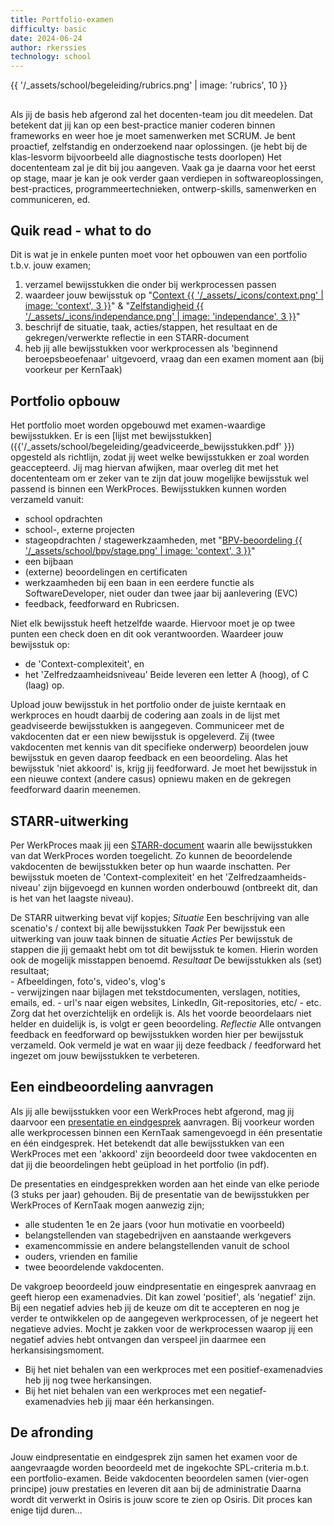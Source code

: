 ```yaml
---
title: Portfolio-examen
difficulty: basic
date: 2024-06-24
author: rkerssies
technology: school
---
```


{{ '/_assets/school/begeleiding/rubrics.png'  | image: 'rubrics', 10 }}

## 
Als jij de basis heb afgerond zal het docenten-team jou dit meedelen. Dat betekent dat jij kan op een best-practice manier coderen
binnen frameworks en weer hoe je moet samenwerken met SCRUM. Je bent proactief, zelfstandig en onderzoekend naar oplossingen.
(je hebt bij de klas-lesvorm bijvoorbeeld alle diagnostische tests doorlopen)
Het docententeam zal je dit bij jou aangeven. Vaak ga je daarna voor het eerst op stage, maar je kan je ook verder gaan verdiepen 
in softwareoplossingen, best-practices, programmeertechnieken, ontwerp-skills, samenwerken en communiceren, ed.


## Quik read - what to do
Dit is wat je in enkele punten moet voor het opbouwen van een portfolio t.b.v. jouw examen;
1. verzamel bewijsstukken die onder bij werkprocessen passen
2. waardeer jouw bewijsstuk op "[Context {{ '/_assets/_icons/context.png' | image: 'context', 3 }}]({{'/_assets/school/EvidenceScoorTool/vlaidateEvidenceContext.html'}})" 
& "[Zelfstandigheid {{ '/_assets/_icons/independance.png' | image: 'independance', 3 }}]({{'/_assets/school/EvidenceScoorTool/vlaidateEvidenceIndependance.html'}})" 
3. beschrijf de situatie, taak, acties/stappen, het resultaat en de gekregen/verwerkte reflectie in een STARR-document
4. heb jij alle bewijsstukken voor werkprocessen als 'beginnend beroepsbeoefenaar' uitgevoerd, 
vraag dan een examen moment aan (bij voorkeur per KernTaak)


## Portfolio opbouw
Het portfolio moet worden opgebouwd met examen-waardige bewijsstukken. Er is een [lijst met bewijsstukken]({{'/_assets/school/begeleiding/geadviceerde_bewijsstukken.pdf' }})
opgesteld als richtlijn, zodat jij weet welke bewijsstukken er zoal worden geaccepteerd. Jij mag hiervan afwijken, maar overleg dit met het docententeam om 
er zeker van te zijn dat jouw mogelijke bewijsstuk wel passend is binnen een WerkProces. Bewijsstukken kunnen worden verzameld vanuit:
- school opdrachten
- school-, externe projecten
- stageopdrachten / stagewerkzaamheden, met "[BPV-beoordeling {{ '/_assets/school/bpv/stage.png' | image: 'context', 3 }}]({{'/_assets/school/bpv/SDbeoordelingsset_BPV_v2024-2025.pdf'}})" 
- een bijbaan
-  (externe) beoordelingen en certificaten
- werkzaamheden bij een baan in een eerdere functie als SoftwareDeveloper, niet ouder dan twee jaar bij aanlevering (EVC)
- feedback, feedforward en Rubricsen.

Niet elk bewijsstuk heeft hetzelfde waarde. Hiervoor moet je op twee punten een check doen en dit ook verantwoorden.
Waardeer jouw bewijsstuk op:
  - de 'Context-complexiteit', en
  - het 'Zelfredzaamheidsniveau'
Beide leveren een letter A (hoog), of C (laag) op.

Upload jouw bewijsstuk in het portfolio onder de juiste kerntaak en werkproces en houdt daarbij de codering aan zoals in de 
lijst met geadviseerde bewijsstukken is aangegeven. Communiceer met de vakdocenten dat er een niew bewijsstuk is opgeleverd.
Zij (twee vakdocenten met kennis van dit specifieke onderwerp) beoordelen jouw bewijsstuk en geven daarop feedback en een beoordeling.
Alas het bewijsstuk 'niet akkoord' is, krijg jij feedforward. Je moet het bewijsstuk in een nieuwe context (andere casus) opniewu maken 
en de gekregen feedforward daarin meenemen.

## STARR-uitwerking
Per WerkProces maak jij een [STARR-document]({{'/_assets/school/begeleiding/STARR_voorbeeld.pdf'}}) waarin alle bewijsstukken van dat WerkProces worden toegelicht.
Zo kunnen de beoordelende vakdocenten de bewijsstukken beter op hun waarde inschatten. Per bewijsstuk moeten 
de 'Context-complexiteit' en het 'Zelfredzaamheids-niveau' zijn bijgevoegd en kunnen worden onderbouwd (ontbreekt dit, dan is het van het laagste niveau).

De STARR uitwerking bevat vijf kopjes;
*Situatie*
  Een beschrijving van alle scenatio's / context bij alle bewijsstukken
*Taak*
  Per bewijsstuk een uitwerking van jouw taak binnen de situatie
*Acties*
  Per bewijsstuk de stappen die jij gemaakt hebt om tot dit bewijsstuk te komen.
  Hierin worden ook de mogelijk misstappen benoemd.
*Resultaat*
  De bewijsstukken als (set) resultaat;  
    - Afbeeldingen, foto's, video's, vlog's  
    - verwijzingen naar bijlagen met tekstdocumenten, verslagen, notities, emails, ed.
    - url's naar eigen websites, LinkedIn, Git-repositories, etc/
    - etc.
  Zorg dat het overzichtelijk en ordelijk is. Als het voorde beoordelaars niet helder en duidelijk is,
  is volgt er geen beoordeling.
*Reflectie*
  Alle ontvangen feedback en feedforward op bewijsstukken worden hier per bewijsstuk verzameld.
  Ook vermeld je wat en waar jij deze feedback / feedforward het ingezet om jouw bewijsstukken te verbeteren.

## Een eindbeoordeling aanvragen
Als jij alle bewijsstukken voor een WerkProces hebt afgerond, mag jij daarvoor een [presentatie en eindgesprek]({{'/_assets/school/begeleiding/aanvraag_eindgesprek.pdf'}}) aanvragen.
Bij voorkeur worden alle werkprocessen binnen een KernTaak samengevoegd in één presentatie en één eindgesprek.
Het betekendt dat alle bewijsstukken van een WerkProces met een 'akkoord' zijn beoordeeld door twee vakdocenten en dat jij die beoordelingen
hebt geüpload in het portfolio (in pdf).

De presentaties en eindgesprekken worden aan het einde van elke periode (3 stuks per jaar) gehouden. 
Bij de presentatie van de bewijsstukken per WerkProces of KernTaak mogen aanwezig zijn;
  - alle studenten 1e en 2e jaars (voor hun motivatie en voorbeeld)
  - belangstellenden van stagebedrijven en aanstaande werkgevers
  - examencommissie en andere belangstellenden vanuit de school
  - ouders, vrienden en familie
  - twee beoordelende vakdocenten.

De vakgroep beoordeeld jouw eindpresentatie en eingesprek aanvraag en geeft hierop een examenadvies.
Dit kan zowel 'positief', als 'negatief' zijn.
Bij een negatief advies heb jij de keuze om dit te accepteren en nog je verder te ontwikkelen op de aangegeven werkprocessen,
of je negeert het negatieve advies. Mocht je zakken voor de werkprocessen waarop jij een negatief advies hebt ontvangen dan 
verspeel jin daarmee een herkansisingsmoment. 
- Bij het niet behalen van een werkproces met een positief-examenadvies heb jij nog twee herkansingen.
- Bij het niet behalen van een werkproces met een negatief-examenadvies heb jij maar één herkansingen.


## De afronding
Jouw eindpresentatie en eindgesprek zijn samen het examen voor de aangevraagde worden beoordeeld met de ingekochte SPL-criteria 
m.b.t. een portfolio-examen. Beide vakdocenten beoordelen samen (vier-ogen principe) jouw prestaties en leveren dit aan bij de administratie
Daarna wordt dit verwerkt in Osiris is jouw score te zien op Osiris. Dit proces kan enige tijd duren...


